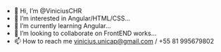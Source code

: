 - 👋 Hi, I’m @ViniciusCHR
- 👀 I’m interested in Angular/HTML/CSS...
- 🌱 I’m currently learning Angular...
- 💞️ I’m looking to collaborate on FrontEND works...
- 📫 How to reach me vinicius.unicap@gmail.com / +55 81 995679802 

<!---
ViniciusCHR/ViniciusCHR is a ✨ special ✨ repository because its `README.md` (this file) appears on your GitHub profile.
You can click the Preview link to take a look at your changes.
--->
